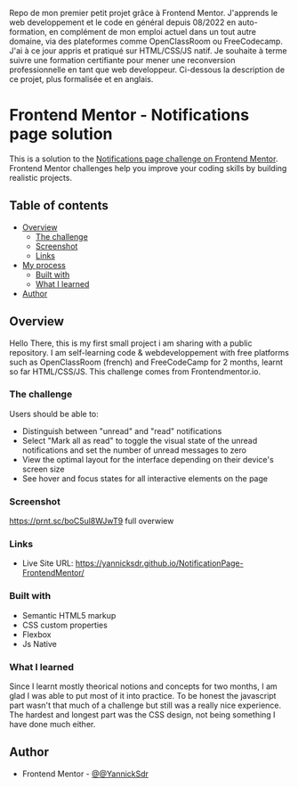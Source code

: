 Repo de mon premier petit projet grâce à Frontend Mentor. J'apprends le web developpement et le code en général depuis 08/2022 en auto-formation, en complément de mon emploi actuel dans un tout autre domaine, via des plateformes comme OpenClassRoom ou FreeCodecamp. J'ai à ce jour appris et pratiqué sur HTML/CSS/JS natif. Je souhaite à terme suivre une formation certifiante pour mener une reconversion professionnelle en tant que web developpeur. Ci-dessous la description de ce projet, plus formalisée et en anglais.


# Frontend Mentor - Notifications page solution

This is a solution to the [Notifications page challenge on Frontend Mentor](https://www.frontendmentor.io/challenges/notifications-page-DqK5QAmKbC). Frontend Mentor challenges help you improve your coding skills by building realistic projects. 

## Table of contents

- [Overview](#overview)
  - [The challenge](#the-challenge)
  - [Screenshot](#screenshot)
  - [Links](#links)
- [My process](#my-process)
  - [Built with](#built-with)
  - [What I learned](#what-i-learned)
- [Author](#author)

## Overview
Hello There, this is my first small project i am sharing with a public repository. I am self-learning code & webdeveloppement with free platforms such as OpenClassRoom (french) and FreeCodeCamp for 2 months, learnt so far HTML/CSS/JS. This challenge comes from Frontendmentor.io.

### The challenge

Users should be able to:

- Distinguish between "unread" and "read" notifications
- Select "Mark all as read" to toggle the visual state of the unread notifications and set the number of unread messages to zero
- View the optimal layout for the interface depending on their device's screen size
- See hover and focus states for all interactive elements on the page

### Screenshot

https://prnt.sc/boC5ul8WJwT9 full overwiew 

### Links

- Live Site URL: https://yannicksdr.github.io/NotificationPage-FrontendMentor/
### Built with

- Semantic HTML5 markup
- CSS custom properties
- Flexbox
- Js Native
### What I learned

Since I learnt mostly theorical notions and concepts for two months, I am glad I was able to put most of it into practice. To be honest the javascript part wasn't that much of a challenge but still was a really nice experience. The hardest and longest part was the CSS design, not being something I have done much either.

## Author

- Frontend Mentor - [@@YannickSdr](https://www.frontendmentor.io/profile/YannickSdr)
